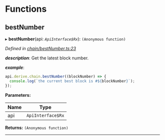 

# Functions

<a id="bestnumber"></a>

##  bestNumber

▸ **bestNumber**(api: *`ApiInterface$Rx`*): `(Anonymous function)`

*Defined in [chain/bestNumber.ts:23](https://github.com/polkadot-js/api/blob/13d3f68/packages/api-derive/src/chain/bestNumber.ts#L23)*

*__description__*: Get the latest block number.

*__example__*:   

```javascript
api.derive.chain.bestNumber((blockNumber) => {
  console.log(`the current best block is #${blockNumber}`);
});
```

**Parameters:**

| Name | Type |
| ------ | ------ |
| api | `ApiInterface$Rx` |

**Returns:** `(Anonymous function)`

___

